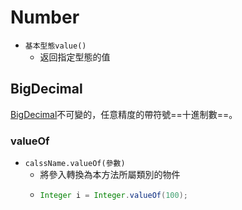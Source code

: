 # Number
- `基本型態value()`
	- 返回指定型態的值

## BigDecimal
[BigDecimal](https://www.apiref.com/java11-zh/java.base/java/math/BigDecimal.html#divide(java.math.BigDecimal,int,java.math.RoundingMode))不可變的，任意精度的帶符號==十進制數==。


### valueOf
- `calssName.valueOf(參數)`
	- 將參入轉換為本方法所屬類別的物件
	- 
		```java
		Integer i = Integer.valueOf(100);
		```